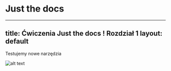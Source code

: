 # Just the docs 
---
title: Ćwiczenia Just the docs ! Rozdział 1
layout: default
---

Testujemy nowe narzędzia

![alt text](.../images/r.png)


  
